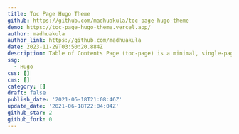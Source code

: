```yaml
---
title: Toc Page Hugo Theme
github: https://github.com/madhuakula/toc-page-hugo-theme
demo: https://toc-page-hugo-theme.vercel.app/
author: madhuakula
author_link: https://github.com/madhuakula
date: 2023-11-29T03:50:20.884Z
description: Table of Contents Page (toc-page) is a minimal, single-page theme for Hugo
ssg:
  - Hugo
css: []
cms: []
category: []
draft: false
publish_date: '2021-06-18T21:08:46Z'
update_date: '2021-06-18T22:04:04Z'
github_star: 2
github_fork: 0
---
```

